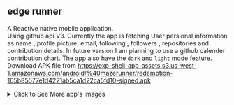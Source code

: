 ## edge runner  
A Reactive native mobile application.       
Using github api V3. Currently the app is fetching User persional information as name , profile picture, email, following , followers , repositories and contribution details. In future version I am planning to use a github calender contribution chart.  The app also have the  ```dark``` and ```light``` mode feature. 
Download APK file from https://exp-shell-app-assets.s3.us-west-1.amazonaws.com/android/%40mazerunner/redemption-165b85577e1d4221ab5ca1d22ca5fd10-signed.apk



<details>
  <summary>Click to See More app's Images</summary>
 <img src="https://i.ibb.co/2ctJtmY/Whats-App-Image-2020-05-13-at-11-16-23.jpg" alt="Whats-App-Image-2020-05-13-at-11-16-23" border="2"  width="200px">
<img src="https://i.ibb.co/BZpSKYB/Whats-App-Image-2020-05-13-at-11-16-23-1.jpg" alt="Whats-App-Image-2020-05-13-at-11-16-23-1" border="2"  width="200px">
<img src="https://i.ibb.co/Kwxdy83/Whats-App-Image-2020-05-13-at-11-16-23-2.jpg" alt="Whats-App-Image-2020-05-13-at-11-16-23-2" border="2" width="200px">
<img src="https://i.ibb.co/wcf0h4Q/Whats-App-Image-2020-05-13-at-11-16-23-3.jpg" alt="Whats-App-Image-2020-05-13-at-11-16-23-3" border="2"  width="200px">
<img src="https://i.ibb.co/6vNHByz/Whats-App-Image-2020-04-22-at-22-07-12.jpg" alt="Whats-App-Image-2020-04-22-at-22-07-12" border="0" width="200px">
<img src="https://i.ibb.co/j6Dp2sH/Whats-App-Image-2020-04-22-at-22-07-12-1.jpg" alt="Whats-App-Image-2020-04-22-at-22-07-12-1" border="0" width="200px">
<img src="https://i.ibb.co/gP0ZhL0/Whats-App-Image-2020-04-22-at-22-07-12-2.jpg" alt="Whats-App-Image-2020-04-22-at-22-07-12-2" border="0" width="200px">
<img src="https://i.ibb.co/k3N4GNP/Whats-App-Image-2020-04-22-at-22-07-15-2.jpg" alt="Whats-App-Image-2020-04-22-at-22-07-15-2" border="0" width="200px">
</details>
